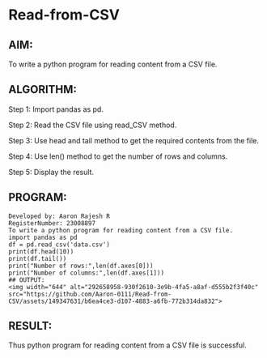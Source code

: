 # Read-from-CSV

## AIM:
To write a python program for reading content from a CSV file.
## ALGORITHM:
Step 1:
Import pandas as pd.

Step 2:
Read the CSV file using read_CSV method.

Step 3:
Use head and tail method to get the required contents from the file.

Step 4:
Use len() method to get the number of rows and columns.

Step 5:
Display the result.

## PROGRAM:
```
Developed by: Aaron Rajesh R
RegisterNumber: 23008897
To write a python program for reading content from a CSV file.
import pandas as pd
df = pd.read_csv('data.csv')
print(df.head(10))
print(df.tail())
print("Number of rows:",len(df.axes[0]))
print("Number of columns:",len(df.axes[1]))
## OUTPUT:
<img width="644" alt="292658958-930f2610-3e9b-4fa5-a8af-d555b2f3f40c" src="https://github.com/Aaron-0111/Read-from-CSV/assets/149347631/b6ea4ce3-d107-4883-a6fb-772b314da832">
```
## RESULT:
Thus python program for reading content from a CSV file is successful.

